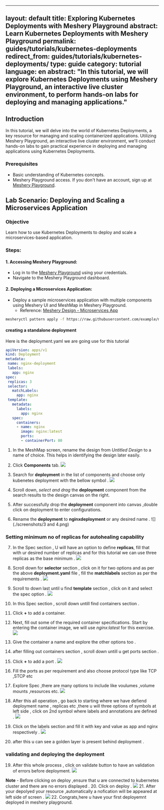 
---
layout: default
title: Exploring Kubernetes Deployments with Meshery Playground
abstract: Learn Kubernetes Deployments with Meshery Playground
permalink: guides/tutorials/kubernetes-deployments
redirect_from: guides/tutorials/kubernetes-deployments/
type: guide
category: tutorial
language: en
abstract: "In this tutorial, we will explore Kubernetes Deployments using Meshery Playground, an interactive live cluster environment, to perform hands-on labs for deploying and managing applications."
---

## Introduction
In this tutorial, we will delve into the world of Kubernetes Deployments, a key resource for managing and scaling containerized applications. Utilizing Meshery Playground, an interactive live cluster environment, we'll conduct hands-on labs to gain practical experience in deploying and managing applications using Kubernetes Deployments.

### Prerequisites
- Basic understanding of Kubernetes concepts.
- Meshery Playground access. If you don't have an account, sign up at [Meshery Playground](https://meshery.layer5.io/play).

## Lab Scenario: Deploying and Scaling a Microservices Application

### Objective
Learn how to use Kubernetes Deployments to deploy and scale a microservices-based application.

### Steps:

#### 1. Accessing Meshery Playground:
   - Log in to the [Meshery Playground](https://meshery.layer5.io/play) using your credentials.
   - Navigate to the Meshery Playground dashboard.

#### 2. Deploying a Microservices Application:
   - Deploy a sample microservices application with multiple components using Meshery UI and MeshMap in Meshery Playground.
     - Reference: [Meshery Design - Microservices App](https://meshery.layer5.io/catalog/microservices-app)


```bash
mesheryctl pattern apply -f https://raw.githubusercontent.com/example/microservices-app-deployment.yaml
```

#### creating a standalone deployment
 Here is the deployment.yaml we are going use for this tutorial 

 ``` yaml
 apiVersion: apps/v1
kind: Deployment
metadata:
  name: nginx-deployment
  labels:
    app: nginx
spec:
  replicas: 3
  selector:
    matchLabels:
      app: nginx
  template:
    metadata:
      labels:
        app: nginx
    spec:
      containers:
      - name: nginx
        image: nginx:latest
        ports:
        - containerPort: 80
```


   1. In the MeshMap screen, rename the design from _Untitled Design_ to a name of choice. This helps in identifying the design later easily.
   2. Click **Components** tab.
   ![](./screenshots/1.png)
   3. Search for **deployment** in the list of components and choose only kubenetes deployment with the bellow symbol .
   ![](./screenshots/2%20.png)

   4. Scroll down, _select and drag_ the **deployment** component from the search results to the design canvas on the right.
   5. After successfully drop the **deployment** component into canvas ,double click on deployment to enter configurations.
   6. Rename the **deployment** to **nginxdeployment**  or any desired name .
   ![](./screenshots/3 and 4.png)

### Setting minimum no of replicas for autohealing capability

   7. In the Spec section , U  will have an option to define **replicas**, fill that with ur desired number of replicas and  for this tutorial we can use three replicas as the base minimum .
  ![](./screenshots/5.png)

   8. Scroll down for **selector** section , click on it for two options and  as per the above **deployment.yaml** file  , fill the      **matchlabels** section  as per the  requirements .
  ![](./screenshots/6.png)
   9. Scroll to down last until u find **template** section , click on it and select the spec option .
  ![](./screenshots/7.png)

   10. In this Spec section , scroll down untill find containers section .
   11. Click **+** to add a container.
   12. Next, fill out some of the required container specifications. Start by entering the container image, we will use _nginx:latest_ for this exercise.
   ![](./screenshots/8.png)
   13. Give the container a name and explore the other options too .


   14. after filling out containers section , scroll down untill u get ports section .
   15. Click **+** to add a port .
   ![](./screenshots/9(1).png)
   16. Fill the ports as per requirement and also  choose protocol type like TCP ,STCP etc

   17. Explore Spec ,there are many options to include like voulumes ,volume mounts ,resources etc.
   ![](./screenshots/10.png)

   18. After this all operation , go back to starting where we have defiend deployment name , replicas etc ,there u will three options of symbols at left side , click on 2nd symbol where labels and annotations are defined .
   ![](./screenshots/11.png)
   19. Click on the labels section and fill it with key and value as app and nginx respectively .
   ![](./screenshots/12(new).png)
   18. after this u can see a golden layer is present behind deployment .


### validating and deploying the deployment
   19. After this whole process , click on validate button to have an validation of errors before deployment.
   ![](./screenshots/13.png)

   **Note** - Before clicking on deploy ,ensure that u are connected to kubernetes cluster and there are no errors displayed .
   20. Click on deploy .
  ![](./screenshots/14.png)
   21. After your depolyed your resource ,automatically a nofication will be appeared at left side of screen .
![](./screenshots/15.png)
   22. Congrats,here u have your first deployemnt deployed in meshery playground.

  






  

